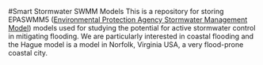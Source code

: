 #Smart Stormwater SWMM Models
This is a repository for storing EPASWMM5 ([Environmental Protection Agency Stormwater Management Model](https://www.epa.gov/water-research/storm-water-management-model-swmm)) models used for studying the potential for active stormwater control in mitigating flooding. We are particularly interested in coastal flooding and the Hague model is a model in Norfolk, Virginia USA, a very flood-prone coastal city. 
